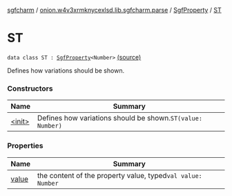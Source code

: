 [sgfcharm](../../../index.md) / [onion.w4v3xrmknycexlsd.lib.sgfcharm.parse](../../index.md) / [SgfProperty](../index.md) / [ST](./index.md)

# ST

`data class ST : `[`SgfProperty`](../index.md)`<Number>` [(source)](https://github.com/w4v3/sgfcharm/tree/master/sgfcharm/src/main/java/onion/w4v3xrmknycexlsd/lib/sgfcharm/parse/SgfTree.kt#L177)

Defines how variations should be shown.

### Constructors

| Name | Summary |
|---|---|
| [&lt;init&gt;](-init-.md) | Defines how variations should be shown.`ST(value: Number)` |

### Properties

| Name | Summary |
|---|---|
| [value](value.md) | the content of the property value, typed`val value: Number` |
